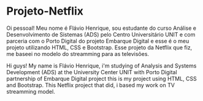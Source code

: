 # Projeto-Netflix

Oi pessoal! Meu nome é Flávio Henrique, sou estudante do curso Análise e Desenvolvimento de Sistemas (ADS) pelo Centro Universitário UNIT e com parceria com o Porto Digital do projeto Embarque Digital e esse é o meu projeto utilizando HTML, CSS e Bootstrap. Esse projeto da Netflix que fiz, me baseei no modelo do streamming para as televisões. 

Hi guys! My name is Flávio Henrique, i'm studying of Analysis and Systems Development (ADS) at the University Center UNIT with Porto Digital partnership of Embarque Digital project this is my project using HTML, CSS and Bootstrap. This Netflix project that did, i based my work on TV streamming model.  